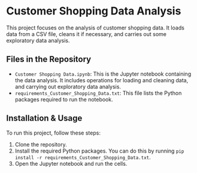 
# Customer Shopping Data Analysis

This project focuses on the analysis of customer shopping data. It loads data from a CSV file, cleans it if necessary, and carries out some exploratory data analysis.

## Files in the Repository

- `Customer Shopping Data.ipynb`: This is the Jupyter notebook containing the data analysis. It includes operations for loading and cleaning data, and carrying out exploratory data analysis.
- `requirements_Customer_Shopping_Data.txt`: This file lists the Python packages required to run the notebook.

## Installation & Usage

To run this project, follow these steps:

1. Clone the repository.
2. Install the required Python packages. You can do this by running `pip install -r requirements_Customer_Shopping_Data.txt`.
3. Open the Jupyter notebook and run the cells.

